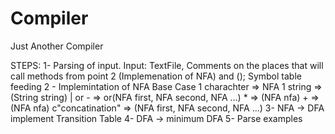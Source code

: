 # Compiler
Just Another Compiler

STEPS:
1- Parsing of input. Input: TextFile, Comments on the places that will call methods from point 2 (Implemenation of NFA) and ();
Symbol table feeding
2 - Implemintation of NFA
  Base Case
    1 charachter => NFA 
    1 string => (String string)
    | or - => or(NFA first, NFA second, NFA ...)
    * => (NFA nfa)
    + => (NFA nfa)
    c"concatination" => (NFA first, NFA second, NFA ...)
3- NFA -> DFA implement Transition Table
4- DFA -> minimum DFA
5- Parse examples
